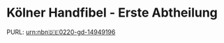 # Kölner Handfibel - Erste Abtheilung

PURL: [urn:nbn:de:0220-gd-14949196](http://gei-digital.gei.de/viewer/resolver?urn=urn%3Anbn%3Ade%3A0220-gd-14949196)

